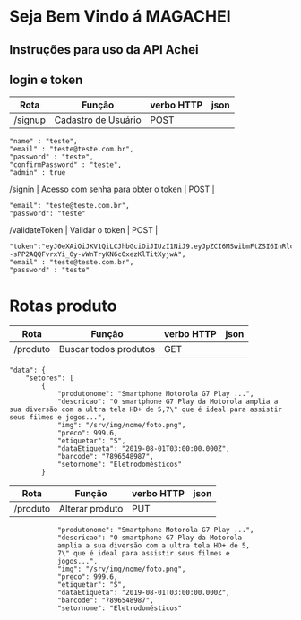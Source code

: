 # Seja Bem Vindo á MAGACHEI

## Instruções para uso da API Achei

## login e token

Rota  | Função | verbo HTTP | json
--------- | ------ | ------| -----
/signup | Cadastro de Usuário | POST |
	"name" : "teste",
	"email" : "teste@teste.com.br",
	"password" : "teste",
	"confirmPassword" : "teste",
	"admin" : true
/signin | Acesso com senha para obter o token | POST | 

	"email": "teste@teste.com.br",
	"password": "teste"

 /validateToken | Validar o token | POST | 
    
 	"token":"eyJ0eXAiOiJKV1QiLCJhbGciOiJIUzI1NiJ9.eyJpZCI6MSwibmFtZSI6InRlc3RlIiwiZW1haWwiOiJ0ZXN0ZUB0ZXN0ZS5jb20uYnIiLCJhZG1pbiI6MSwiaWF0IjoxNTY1NzQxODA3LCJleHAiOjE1NjYwMDEwMDd9.--sPP2AQQFvrxYi_0y-vWnTryKN6c0xezKlTitXyjwA",
	"email" : "teste@teste.com.br",
	"password" : "teste"


# Rotas produto
Rota  | Função | verbo HTTP | json
--------- | ------ | ------| -----
/produto | Buscar todos produtos | GET |

    "data": {
        "setores": [
            {
                "produtonome": "Smartphone Motorola G7 Play ...",
                "descricao": "O smartphone G7 Play da Motorola amplia a sua diversão com a ultra tela HD+ de 5,7\" que é ideal para assistir seus filmes e jogos...",
                "img": "/srv/img/nome/foto.png",
                "preco": 999.6,
                "etiquetar": "S",
                "dataEtiqueta": "2019-08-01T03:00:00.000Z",
                "barcode": "7896548987",
                "setornome": "Eletrodomésticos"
			}

Rota  | Função | verbo HTTP | json
--------- | ------ | ------| -----
/produto | Alterar produto | PUT |
                "produtonome": "Smartphone Motorola G7 Play ...",
                "descricao": "O smartphone G7 Play da Motorola 
				amplia a sua diversão com a ultra tela HD+ de 5,
				7\" que é ideal para assistir seus filmes e 
				jogos...",
                "img": "/srv/img/nome/foto.png",
                "preco": 999.6,
                "etiquetar": "S",
                "dataEtiqueta": "2019-08-01T03:00:00.000Z",
                "barcode": "7896548987",
                "setornome": "Eletrodomésticos"

